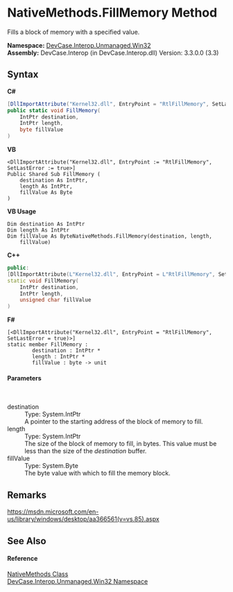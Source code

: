 # NativeMethods.FillMemory Method 
 

Fills a block of memory with a specified value.

**Namespace:**&nbsp;<a href="N_DevCase_Interop_Unmanaged_Win32">DevCase.Interop.Unmanaged.Win32</a><br />**Assembly:**&nbsp;DevCase.Interop (in DevCase.Interop.dll) Version: 3.3.0.0 (3.3)

## Syntax

**C#**<br />
``` C#
[DllImportAttribute("Kernel32.dll", EntryPoint = "RtlFillMemory", SetLastError = true)]
public static void FillMemory(
	IntPtr destination,
	IntPtr length,
	byte fillValue
)
```

**VB**<br />
``` VB
<DllImportAttribute("Kernel32.dll", EntryPoint := "RtlFillMemory", SetLastError := true>]
Public Shared Sub FillMemory ( 
	destination As IntPtr,
	length As IntPtr,
	fillValue As Byte
)
```

**VB Usage**<br />
``` VB Usage
Dim destination As IntPtr
Dim length As IntPtr
Dim fillValue As ByteNativeMethods.FillMemory(destination, length, 
	fillValue)
```

**C++**<br />
``` C++
public:
[DllImportAttribute(L"Kernel32.dll", EntryPoint = L"RtlFillMemory", SetLastError = true)]
static void FillMemory(
	IntPtr destination, 
	IntPtr length, 
	unsigned char fillValue
)
```

**F#**<br />
``` F#
[<DllImportAttribute("Kernel32.dll", EntryPoint = "RtlFillMemory", SetLastError = true)>]
static member FillMemory : 
        destination : IntPtr * 
        length : IntPtr * 
        fillValue : byte -> unit 

```


#### Parameters
&nbsp;<dl><dt>destination</dt><dd>Type: System.IntPtr<br />A pointer to the starting address of the block of memory to fill.</dd><dt>length</dt><dd>Type: System.IntPtr<br />The size of the block of memory to fill, in bytes. This value must be less than the size of the *destination* buffer.</dd><dt>fillValue</dt><dd>Type: System.Byte<br />The byte value with which to fill the memory block.</dd></dl>

## Remarks
<a href="https://msdn.microsoft.com/en-us/library/windows/desktop/aa366561(v=vs.85).aspx" target="_blank">https://msdn.microsoft.com/en-us/library/windows/desktop/aa366561(v=vs.85).aspx</a>

## See Also


#### Reference
<a href="T_DevCase_Interop_Unmanaged_Win32_NativeMethods">NativeMethods Class</a><br /><a href="N_DevCase_Interop_Unmanaged_Win32">DevCase.Interop.Unmanaged.Win32 Namespace</a><br />